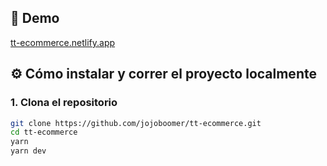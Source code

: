 ## 🚀 Demo

[tt-ecommerce.netlify.app](https://tt-ecommerce.netlify.app/)

## ⚙️ Cómo instalar y correr el proyecto localmente

### 1. Clona el repositorio

```bash
git clone https://github.com/jojoboomer/tt-ecommerce.git
cd tt-ecommerce
yarn
yarn dev
